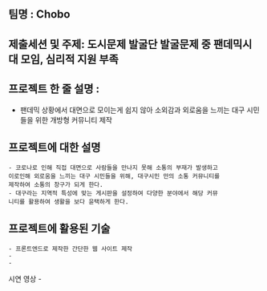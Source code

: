 ## 팀명 : Chobo

## 제출세션 및 주제: 도시문제 발굴단 발굴문제 중 팬데믹시대 모임, 심리적 지원 부족

## 프로젝트 한 줄 설명 : 
+ 팬데믹 상황에서 대면으로 모이는게 쉽지 않아 소외감과 외로움을 느끼는 대구 시민들을 위한 개방형 커뮤니티 제작

## 프로젝트에 대한 설명
    - 코로나로 인해 직접 대면으로 사람들을 만나지 못해 소통의 부재가 발생하고
    이로인해 외로움을 느끼는 대구 시민들을 위해, 대구시민 만의 소통 커뮤니티를 
    제작하여 소통의 창구가 되게 한다.
    - 대구라는 지역적 특성에 맞는 게시판을 설정하여 다양한 분야에서 해당 커뮤
    니티를 활용하여 생활을 보다 윤택하게 한다.

## 프로젝트에 활용된 기술
    - 프론트엔드로 제작한 간단한 웹 사이트 제작
    - 
    -

시연 영상
    - 